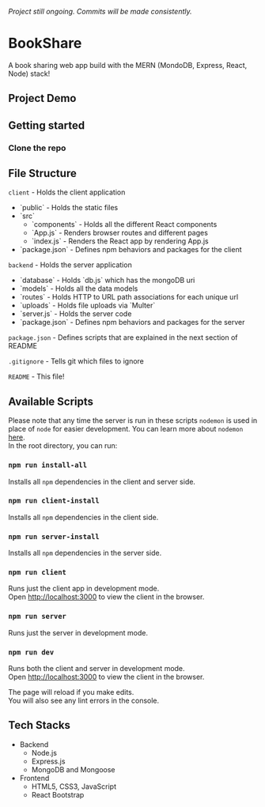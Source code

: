 *Project still ongoing. Commits will be made consistently.*

# BookShare

A book sharing web app build with the MERN (MondoDB, Express, React, Node) stack!

## Project Demo

## Getting started

### Clone the repo

## File Structure

`client` - Holds the client application

<ul>
  <li>`public` - Holds the static files</li>
  <li>
    `src`
    <ul>
      <li>`components` - Holds all the different React components</li>
      <li>`App.js` - Renders browser routes and different pages</li>
      <li>`index.js` - Renders the React app by rendering App.js</li>
    </ul>
  </li>
  <li>`package.json` - Defines npm behaviors and packages for the client</li>
</ul>

`backend` - Holds the server application

<ul>
  <li>`database` - Holds `db.js` which has the mongoDB uri</li>
  <li>`models` - Holds all the data models</li>
  <li>`routes` - Holds HTTP to URL path associations for each unique url</li>
  <li>`uploads` - Holds file uploads via `Multer`</li>
  <li>`server.js` - Holds the server code</li>
  <li>`package.json` - Defines npm behaviors and packages for the server</li>
</ul>

`package.json` - Defines scripts that are explained in the next section of README

`.gitignore` - Tells git which files to ignore

`README` - This file!

## Available Scripts

Please note that any time the server is run in these scripts `nodemon` is used in place of `node` for easier development. You can learn more about `nodemon` [here](https://www.npmjs.com/package/nodemon). <br/>
In the root directory, you can run:

### `npm run install-all`

Installs all `npm` dependencies in the client and server side.

### `npm run client-install`

Installs all `npm` dependencies in the client side.

### `npm run server-install`

Installs all `npm` dependencies in the server side.

### `npm run client`

Runs just the client app in development mode. <br />
Open [http://localhost:3000](http://localhost:3000) to view the client in the browser.

### `npm run server`

Runs just the server in development mode.

### `npm run dev`

Runs both the client and server in development mode. <br />
Open [http://localhost:3000](http://localhost:3000) to view the client in the browser.

The page will reload if you make edits.<br />
You will also see any lint errors in the console.

## Tech Stacks
<ul>
  <li>Backend
    <ul>
      <li>Node.js</li>
      <li>Express.js</li>
      <li>MongoDB and Mongoose</li>
    </ul>
  </li>
  <li>Frontend
    <ul>
      <li>HTML5, CSS3, JavaScript</li>
      <li>React Bootstrap</li>
    </ul>
  </li>
</ul>
